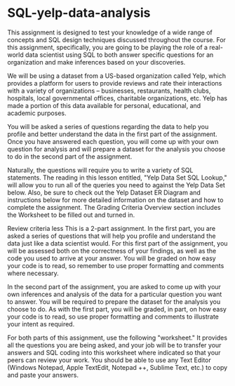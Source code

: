 # SQL-yelp-data-analysis

This assignment is designed to test your knowledge of a wide range of concepts and SQL design techniques discussed throughout the course. For this assignment, specifically, you are going to be playing the role of a real-world data scientist using SQL to both answer specific questions for an organization and make inferences based on your discoveries. 

We will be using a dataset from a US-based organization called Yelp, which provides a platform for users to provide reviews and rate their interactions with a variety of organizations – businesses, restaurants, health clubs, hospitals, local governmental offices, charitable organizations, etc. Yelp has made a portion of this data available for personal, educational, and academic purposes.

You will be asked a series of questions regarding the data to help you profile and better understand the data in the first part of the assignment. Once you have answered each question, you will come up with your own question for analysis and will prepare a dataset for the analysis you choose to do in the second part of the assignment.

Naturally, the questions will require you to write a variety of SQL statements. The reading in this lesson entitled, "Yelp Data Set SQL Lookup," will allow you to run all of the queries you need to against the Yelp Data Set below. Also, be sure to check out the Yelp Dataset ER Diagram and instructions below for more detailed information on the dataset and how to complete the assignment. The Grading Criteria Overview section includes the Worksheet to be filled out and turned in.

Review criteria
less 
This is a 2-part assignment. In the first part, you are asked a series of questions that will help you profile and understand the data just like a data scientist would. For this first part of the assignment, you will be assessed both on the correctness of your findings, as well as the code you used to arrive at your answer. You will be graded on how easy your code is to read, so remember to use proper formatting and comments where necessary.

In the second part of the assignment, you are asked to come up with your own inferences and analysis of the data for a particular question you want to answer. You will be required to prepare the dataset for the analysis you choose to do. As with the first part, you will be graded, in part, on how easy your code is to read, so use proper formatting and comments to illustrate your intent as required.

For both parts of this assignment, use the following "worksheet." It provides all the questions you are being asked, and your job will be to transfer your answers and SQL coding into this worksheet where indicated so that your peers can review your work. You should be able to use any Text Editor (Windows Notepad, Apple TextEdit, Notepad ++, Sublime Text, etc.) to copy and paste your answers.
